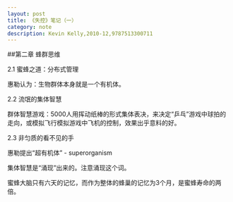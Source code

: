 ```yaml
---
layout: post
title: 《失控》笔记（一）
category: note
description: Kevin Kelly,2010-12,9787513300711
---
```


##第二章 蜂群思维

2.1 蜜蜂之道：分布式管理

惠勒认为：生物群体本身就是一个有机体。

2.2 流氓的集体智慧

群体智慧游戏：5000人用挥动纸棒的形式集体表决，来决定“乒乓”游戏中球拍的走向，或模拟飞行模拟游戏中飞机的控制，效果出乎意料的好。

2.3 非匀质的看不见的手

惠勒提出“超有机体” - superorganism

集体智慧是“涌现”出来的。注意涌现这个词。

蜜蜂大脑只有六天的记忆，而作为整体的蜂巢的记忆为3个月，是蜜蜂寿命的两倍。

